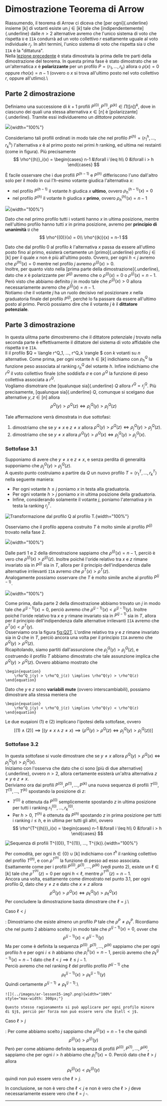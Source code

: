 Dimostrazione Teorema di Arrow
==============================

Riassumendo, il teorema di Arrow ci diceva che [per ogni]{.underline}
insieme $\left[ k \right]$ di votanti esiste un $j \in \left[ k \right]$
tale che [indipendentemente]{.underline} dalle $n > 2$ alternative
avremo che l\'unico sistema di voto che rispetta `U` e `IIA` condurrà ad
un voto collettivo $r$ esattamente uguale al voto individuale $r_j$. In
altri termini, l\'unico sistema di voto che rispetta sia `U` che `IIA` è
la \"dittatura\".\
Nella [lezione precedente](./14.html) è stata dimostrata la prima delle
tre parti della dimostrazione del teorema. In questa prima fase è stato
dimostrato che se un\'alternatica $x$ è **polarizzante** per un profilo
$P = \langle r_1, ..., r_k \rangle$ allora o $\rho(x) = 0$ oppure
$rho(x) = n-1$ (ovvero o $x$ si trova all\'ultimo posto nel voto
collettivo $r$, oppure all\'utlimo).\

Parte 2 dimostrazione
---------------------

Definiamo una successione di $k+1$ profili
$P^{(0)}, P^{(1)}, P^{(k)} \in \Pi(\left[ n \right])^k$, dove in
ciascuno dei quali una stessa alternativa $x \in \left[ n \right]$ è
[polarizzante]{.underline}. Tramite essi individueremo un *dittatore
potenziale*.

![](../images/ar-lesson15-img1.png){width="100%"}

Consideriamo tali profili ordinati in modo tale che nel profilo
$P^{(h)} = \langle r^h_1, ..., r^h_k \rangle$ l\'alternativa $x$ è al
primo posto nei primi $h$ ranking, ed ultima nei restainti (come in
figura). Più precisamente $$
   \rho^{(h)}_i(x) = \begin{cases}
     n-1 &\forall i \leq h\\
     0   &\forall i > h
   \end{cases}
   $$

È facile osservare che i due profili $P^{(h-1)}$ e $P^{(h)}$
differiscono l\'uno dall\'altro solo per il modo in cui l\'$h$-esimo
votante giudica l\'alternativa $x$:

-   nel profilo $P^{(h-1)}$ il votante $h$ giudica $x$ **ultimo**,
    ovvero $\rho^{(h-1)}_h(x) = 0$
-   nel profilo $P^{(h)}$ il votante $h$ giudica $x$ **primo**, ovvero
    $\rho^{(h)}_h(x) = n-1$

![](../images/ar-lesson15-img2.png){width="100%"}

Dato che nel primo profilo tutti i votanti hanno $x$ in ultima
posizione, mentre nell\'ultimo profilo hanno tutti $x$ in prima
posizione, avremo per **principio di unanimità** `U` che $$
   \rho^{(0)}(x) = 0\\
   \rho^{(k)}(x) = n-1
   $$

Dato che dal profilo 0 al profilo $k$ l\'alternativa $x$ passa da essere
all\'utlimo posto fino al primo, esisterà certamente un
[primo]{.underline} profilo $j \in \left[ k \right]$ per il quale $x$
non è più all\'ultimo posto. Ovvero, per ogni $h < j$ avremo che
$\rho^{(h)}(x) = 0$ mentre nel profilo $j$ avremo $\rho^{(j)}(x) > 0$.\
Inoltre, per quanto visto nella [prima parte della
dimostrazione]{.underline}, dato che $x$ è polarizzante per $P^{(j)}$
avremo che o $\rho^{(j)}(x) = 0$ o $\rho^{(j)}(x) = n-1$. Però visto che
abbiamo definito $j$ in modo tale che $\rho^{(j)}(x) > 0$ allora
necessariamente avremo che $\rho^{(j)}(x) = n-1$.\
Notiamo che il votante $j$ ha un ruolo decisivo nel posizionare $x$
nella graduatoria finale del profilo $P^{(j)}$, perché lo fa passare da
essere all\'ultimo posto al primo. Perciò possiamo dire che il votante
$j$ è il **dittatore potenziale**.

Parte 3 dimostrazione
---------------------

In questa ulitma parte dimostreremo che il dittatore potenziale $j$
trovato nella seconda parte è effettivamente il dittatore del sistema di
voto affidabile che rispetta `U` e `IIA`.\
Il il profilo $Q = \langle r^Q_1, ..., r^Q_k \rangle $ con $k$ votanti
su $n$ alternative. Come prima, per ogni votante
$h \in \left[ k \right]$ indichiamo con $\rho^Q_h$ la funzione peso
associata al ranking $r^Q_h$ del votante $h$. Infine indichiamo che
$r^Q$ il voto collettivo finale (che soddisfa $\sigma$ e con $\rho^Q$ la
funzione di peso collettiva associata a $r^Q$.\
Vogliamo dismotrare che [qualunque sia]{.underline} $Q$ allora
$r^Q = r^Q_j$. Più precisamente, [qualunque sia]{.underline} $Q$,
comunque si scelgano due alternative $y,z \in \left[ n \right]$ allora
$$
   \rho^Q(y) > \rho^Q(z) \iff \rho^Q_j(y) > \rho^Q_j(z)
   $$

Tale affermazione verrà dimostrata in due sottofasi:

1.  dimostriamo che se $y \neq x$ e $z \neq x$ allora
    $\rho^Q(y) > \rho^Q(z) \iff \rho^Q_j(y) > \rho^Q_j(z)$.
2.  dimostriamo che se $y \neq x$ allora
    $\rho^Q(y) > \rho^Q(x) \iff \rho^Q_j(y) > \rho^Q_j(x)$.

### Sottofase 3.1

Supponiamo di avere che $y \neq x$ e $z \neq x$, e senza perdita di
generalità supponiamo che $\rho^Q_j(y) > \rho^Q_j(z)$.\
A questo punto costruiamo a partire da $Q$ un nuovo profilo
$T = \langle r^T_1, ..., r^T_k \rangle$ nella seguente maniera:

-   Per ogni votante $h \leq j$ poniamo $x$ in testa alla graduatoria.
-   Per ogni votante $h > j$ poniamo $x$ in ultima posizione della
    graduatoria.
-   Infine, considerando solamente il votante $j$, poniamo l\'aternativa
    $y$ in testa la ranking $r^T_j$.

![Transformazione dal profilo $Q$ al profilo
$T$.](../images/ar-lesson15-img3.png "Q2T"){width="100%"}

Osserviamo che il profilo appena costruito $T$ è molto simile al profilo
$P^{(j)}$ trovato nella fase 2.

![](../images/ar-lesson15-img4.png){width="100%"}

Dalle parti 1 e 2 della dimostrazione sappiamo che
$\rho^{(j)}(x) = n-1$, perciò è vero che
$\rho^{(j)}(x) > \rho^{(j)}(z)$. Inoltre poiché l\'oride relativo tra
$x$ e $z$ rimane invariato sia in $P^{(j)}$ sia in $T$, allora per il
principio dell\'indipendenza dalle alternative irrilevanti `IIA` avremo
che $\rho^{T}(x) > \rho^{T}(z)$.\
Analogamente possiamo osservare che $T$ è molto simile anche al profilo
$P^{(j-1)}$.

![](../images/ar-lesson15-img5.png){width="100%"}

Come prima, dalla parte 2 della dimostrazione abbiamo trovato un $j$ in
modo tale che $\rho^{(j-1)}(x) = 0$, perciò avremo che
$\rho^{(j-1)}(x) < \rho^{(j-1)}(y)$. Inoltre poiché l\'oride relativo
tra $x$ e $y$ rimane invariato sia in $P^{(j-1)}$ sia in $T$, allora per
il principio dell\'indipendenza dalle alternative irrilevanti `IIA`
avremo che $\rho^{T}(x) < \rho^{T}(y)$.\
Osserviamo ora la figura [fig:Q2T](fig:Q2T). L\'ordine relativo tra $y$
e $z$ rimane invariato sia in $Q$ che in $T$, perciò ancora una volta
per il principio `IIA` avremo che $\rho^Q(y) > \rho^Q(z)$.\
Ricapitolando, siamo partiti dall\'assunzione che
$\rho^Q_j(y) > \rho^Q_j(z)$, e costruendo il profilo $T$ abbiamo
dimostrato che tale assunzione implica che $\rho^Q(y) > \rho^Q(z)$.
Ovvero abbiamo mostrato che

```{=latex}
\begin{equation}
    \rho^Q_j(y) > \rho^Q_j(z) \implies \rho^Q(y) > \rho^Q(z)
\end{equation}
```
Dato che $y$ e $z$ sono **variabili mute** (ovvero interscambiabili),
possiamo dimostrare alla stessa meniera che

```{=latex}
\begin{equation}
    \rho^Q_j(y) < \rho^Q_j(z) \implies \rho^Q(y) < \rho^Q(z)
\end{equation}
```
Le due euqaioni (1) e (2) implicano l\'ipotesi della sottofase, ovvero
$$
    \left[ (1) \land (2) \right]
    \implies
    \left[ (y \neq x \land z \neq x) \implies (\rho^Q(y) > \rho^Q(z) \iff \rho^Q_j(y) > \rho^Q_j(z)) \right]
    $$

### Sottofase 3.2

In questa sottofase si vuole dimostrare che se $y \neq x$ allora
$\rho^Q(y) > \rho^Q(x) \iff \rho^Q_j(y) > \rho^Q_j(x)$.\
Iniziamo con l\'osserva che dato che ci sono [più di due
alternative]{.underline}, ovvero $n > 2$, allora certamente esisterà
un\'altra alternativa $z \neq y$ e $z \neq x$.\
Deriviamo ora dai profili $P^{(0)}, P^{(1)}, ..., P^{(k)}$ una nuova
sequenza di profili $T^{(0)}, T^{(1)}, ..., T^{(k)}$ spostando la
posizione di $z$:

-   $T^{(0)}$ è ottenuta da $P^{(0)}$ semplicemente spostando $z$ in
    ultima posizione per tutti i ranking $r^{(0)}_1, ..., r^{(0)}_k$.
-   Per $h > 0$, $T^{(h)}$ è ottenuta da $P^{(h)}$ spostando $z$ in
    prima posizione per tutti i ranking $i \leq h$, e in ultima per
    tutti gli altri, ovvero $$
     \rho^{T^{(h)}}_i(x) = \begin{cases}
      n-1 &\forall i \leq h\\
      0   &\forall i > h
    \end{cases}
    $$

![Sequenza di profili
$T^{(0)}, T^{(1)}, ..., T^{(k)}$.](../images/ar-lesson15-img6.png "profiliT"){width="100%"}

Per comodità, per ogni $h \in \lbrace 0 \rbrace \cup \left[ k \right]$
indichiamo con $t^h$ il ranking collettivo del profilo $T^{(h)}$, e con
$\rho^{T^{(h)}}$ la funzione di pesso ad esso associata.\
Esattamente come per i profili $P^{(0)}, P^{(1)}, ..., P^{(k)}$ (vedi
punto 2), esiste un $\ell \in \left[ k \right]$ tale che
$\rho^{T^{(h)}}(z) = 0$ per ogni $h < \ell$, mentre
$\rho^{T^{(\ell)}}(z) = n-1$.\
Ancora una volta, esattamente come dimostrato nel punto 3.1, per ogni
profilo $Q$, dato che $y \neq z$ e dato che $x \neq z$ allora $$
    \rho^Q(y) > \rho^Q(x) \iff \rho^Q_{\ell}(y) > \rho^Q_{\ell}(x)
    $$ Per concludere la dimostrazione basta dimostrare che $\ell = j$.\

Caso $\ell < j$

:   Dimostriamo che esiste almeno un profilo $P$ tale che
    $\rho^P \neq \rho^{P}_{\ell}$. Ricordiamo che nel punto 2 abbiamo
    scelto $j$ in modo tale che $\rho^{(j-1)}(x) = 0$, ovver che $$
     \rho^{(j-1)}(x) < \rho^{(j-1)}(y)
     $$ Ma per come è definita la sequenza
    $P^{(0)}, P^{(1)}, ..., P^{(k)}$ sappiamo che per ogni profilo $h$ e
    per ogni $i \leq h$ abbiamo che $\rho^{h}_i(x) = n-1$, perciò avremo
    che $\rho^{(j-1)}_{\ell}(x) = n-1$ dato che
    $\ell < j \implies \ell \leq j-1$.\
    Perciò avremo che nel ranking $\ell$ del profilo profilo $P^{(j-1)}$
    che $$
     \rho^{(j-1)}_{\ell}(x) > \rho^{(j-1)}_{\ell}(y)
     $$ Quindi certamente $\rho^{(j-1)} \neq \rho^{(j-1)}_{\ell}$.\

    ![](../images/ar-lesson15-img7.png){width="100%"
    style="max-width: 300px;"}

    Questo stesso ragionamento si può applicare per ogni profilo minore
    di $j$, perciò per forza non può essere vero che $\ell < j$.

Caso $\ell > j$

:   Per come abbiamo scelto $j$ sappiamo che $\rho^{(j)}(x) = n-1$ e che
    quindi $$
     \rho^{(j)}(x) > \rho^{(j)}(y)
     $$ Però per come abbiamo definito la sequenza di profili
    $P^{(0)}, P^{(1)}, ..., P^{(k)}$, sappiamo che per ogni $i > h$
    abbiamo che $\rho^{h}_i(x) = 0$. Perciò dato che $\ell > j$ allora
    $$
     \rho^{(j)}_{\ell}(x) < \rho^{(j)}_{\ell}(y)
     $$ quindi non può essere vero che $\ell > j$.

In conclusione, se non è vero che $\ell < j$ e non è vero che $\ell > j$
deve necessariamente essere vero che $\ell = j$ $\square$.

------------------------------------------------------------------------
